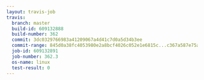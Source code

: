 ```yaml
---
layout: travis-job
travis:
  branch: master
  build-id: 609132888
  build-number: 362
  commit: 3dc0329766983a41209067a4d41c7d0a5d34b3ee
  commit-range: 845d0a38fc4053980e2a8bcf4026c052e1e6815c...c367a587e75a0c26cf238f1cc6f422ece1e0ba2d
  job-id: 609132891
  job-number: 362.3
  os-name: linux
  test-result: 0
---
```


